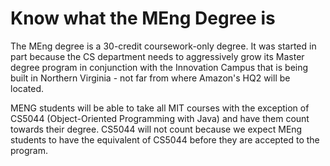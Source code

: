 # Know what the MEng Degree is

The MEng degree is a 30-credit coursework-only degree. It was started in part because the CS department needs to aggressively grow its Master degree program in conjunction with the Innovation Campus that is being built in Northern Virginia - not far from where Amazon's HQ2 will be located.

MENG students will be able to take all MIT courses with the exception of CS5044 (Object-Oriented Programming with Java) and have them count towards their degree. CS5044 will not count because we expect MEng students to have the equivalent of CS5044 before they are accepted to the program.  
